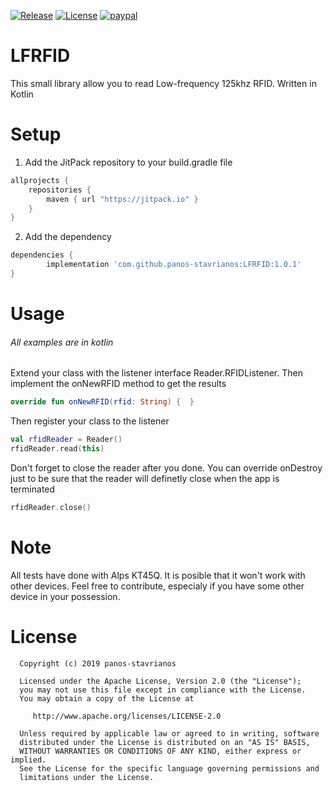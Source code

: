 


[![Release](https://jitpack.io/v/panos-stavrianos/LFRFID.svg)](https://jitpack.io/#panos-stavrianos/LFRFID)
[![License](https://img.shields.io/badge/License-Apache%202.0-blue.svg)](https://opensource.org/licenses/Apache-2.0)
[![paypal](http://orbitsystems.gr/images/Donation-Buy%20me%20beer-blue.svg)](https://www.paypal.com/cgi-bin/webscr?cmd=_s-xclick&hosted_button_id=J73XPNMNBGX6C)
# LFRFID
This small library allow you to read Low-frequency 125khz RFID.
Written in Kotlin

# Setup
1. Add the JitPack repository to your build.gradle file
```gradle
allprojects {
    repositories {
        maven { url "https://jitpack.io" }
    }
}
```

2. Add the dependency
```gradle
dependencies {
        implementation 'com.github.panos-stavrianos:LFRFID:1.0.1'
}
```

# Usage
###### All examples are in kotlin
Extend your class with the listener interface Reader.RFIDListener. Then implement the onNewRFID method to get the results   
```kotlin
override fun onNewRFID(rfid: String) {  }
 ```
Then register your class to the listener
```kotlin
val rfidReader = Reader()
rfidReader.read(this)
```
Don't forget to close the reader after you done. You can override onDestroy just to be sure that the reader will definetly close when the app is terminated
```kotlin
rfidReader.close()
```
# Note
All tests have done with Alps KT45Q. It is posible that it won't work with other devices. Feel free to contribute, especialy if you have some other device in your possession.


# License
      Copyright (c) 2019 panos-stavrianos

      Licensed under the Apache License, Version 2.0 (the "License");
      you may not use this file except in compliance with the License.
      You may obtain a copy of the License at

         http://www.apache.org/licenses/LICENSE-2.0

      Unless required by applicable law or agreed to in writing, software
      distributed under the License is distributed on an "AS IS" BASIS,
      WITHOUT WARRANTIES OR CONDITIONS OF ANY KIND, either express or implied.
      See the License for the specific language governing permissions and
      limitations under the License.

